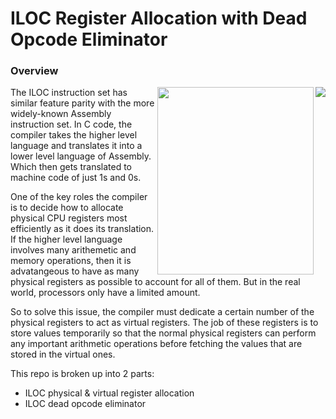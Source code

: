 # ILOC Register Allocation with Dead Opcode Eliminator

### Overview

<p>
    <img src="https://user-images.githubusercontent.com/50348516/168185683-10860c41-ec1d-4dad-bf65-5ac4db4c4907.png" align="right" "width="300"/> <img src="https://user-images.githubusercontent.com/50348516/168185749-ecebaeff-91d7-49e1-bee0-6a346d77fa7e.png" align="right" height="300" width="250"/> </p>
    
The ILOC instruction set has similar feature parity with the more widely-known Assembly instruction set.
In C code, the compiler takes the higher level language and translates it into a lower level language of Assembly. Which then gets translated to machine code of just 1s and 0s.

One of the key roles the compiler is to decide how to allocate physical CPU registers most efficiently as it does its translation. If the higher level language involves many arithemetic and memory operations, then it is advatangeous to have as many physical registers as  possible to account for all of them. But in the real world, processors only have a limited amount.

So to solve this issue, the compiler must dedicate a certain number of the physical registers to act as virtual registers. The job of these registers is to store values temporarily so that the normal physical registers can perform any important arithmetic operations before fetching the values that are stored in the virtual ones.

This repo is broken up into 2 parts:
- ILOC physical & virtual register allocation
- ILOC dead opcode eliminator
